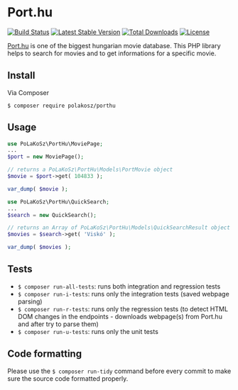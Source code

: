# Port.hu

[![Build Status](https://travis-ci.com/PoLaKoSz/Port.hu.svg?branch=master)](https://travis-ci.com/PoLaKoSz/Port.hu)
[![Latest Stable Version](https://poser.pugx.org/polakosz/porthu/v/stable)](https://packagist.org/packages/polakosz/porthu)
[![Total Downloads](https://poser.pugx.org/polakosz/porthu/downloads)](https://packagist.org/packages/polakosz/porthu)
[![License](https://poser.pugx.org/polakosz/porthu/license)](https://packagist.org/packages/polakosz/porthu)

[Port.hu](https://port.hu/) is one of the biggest hungarian movie database. This PHP library helps to search for movies and to get informations for a specific movie.

## Install

Via Composer

`$ composer require polakosz/porthu`

## Usage

```` php
use PoLaKoSz\PortHu\MoviePage;
...
$port = new MoviePage();

// returns a PoLaKoSz\PortHu\Models\PortMovie object
$movie = $port->get( 104833 );

var_dump( $movie );
````

```` php
use PoLaKoSz\PortHu\QuickSearch;
...
$search = new QuickSearch();

// returns an Array of PoLaKoSz\PortHu\Models\QuickSearchResult object
$movies = $search->get( 'Viskó' );

var_dump( $movies );
````

## Tests

- `$ composer run-all-tests`: runs both integration and regression tests
- `$ composer run-i-tests`: runs only the integration tests (saved webpage parsing)
- `$ composer run-r-tests`: runs only the regression tests (to detect HTML DOM changes in the endpoints - downloads webpage(s) from Port.hu and after try to parse them)
- `$ composer run-u-tests`: runs only the unit tests

## Code formatting

Please use the `$ composer run-tidy` command before every commit to make sure the source code formatted properly.
